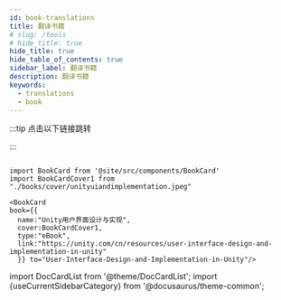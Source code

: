 ```yaml
---
id: book-translations
title: 翻译书籍
# slug: /tools
# hide_title: true
hide_title: true
hide_table_of_contents: true
sidebar_label: 翻译书籍
description: 翻译书籍
keywords:
  - translations
  - book
---
```

:::tip 点击以下链接跳转

:::

```mdx-code-block

import BookCard from '@site/src/components/BookCard'
import BookCardCover1 from "./books/cover/unityuiandimplementation.jpeg"

<BookCard
book={{
  name:"Unity用户界面设计与实现",
  cover:BookCardCover1,
  type:"eBook",
  link:"https://unity.com/cn/resources/user-interface-design-and-implementation-in-unity"
  }} to="User-Interface-Design-and-Implementation-in-Unity"/>

```

import DocCardList from '@theme/DocCardList';
import {useCurrentSidebarCategory} from '@docusaurus/theme-common';

<DocCardList items={useCurrentSidebarCategory().items}/>
